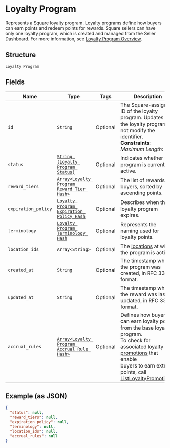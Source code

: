 
# Loyalty Program

Represents a Square loyalty program. Loyalty programs define how buyers can earn points and redeem points for rewards.
Square sellers can have only one loyalty program, which is created and managed from the Seller Dashboard.
For more information, see [Loyalty Program Overview](https://developer.squareup.com/docs/loyalty/overview).

## Structure

`Loyalty Program`

## Fields

| Name | Type | Tags | Description |
|  --- | --- | --- | --- |
| `id` | `String` | Optional | The Square-assigned ID of the loyalty program. Updates to<br>the loyalty program do not modify the identifier.<br>**Constraints**: *Maximum Length*: `36` |
| `status` | [`String (Loyalty Program Status)`](../../doc/models/loyalty-program-status.md) | Optional | Indicates whether the program is currently active. |
| `reward_tiers` | [`Array<Loyalty Program Reward Tier Hash>`](../../doc/models/loyalty-program-reward-tier.md) | Optional | The list of rewards for buyers, sorted by ascending points. |
| `expiration_policy` | [`Loyalty Program Expiration Policy Hash`](../../doc/models/loyalty-program-expiration-policy.md) | Optional | Describes when the loyalty program expires. |
| `terminology` | [`Loyalty Program Terminology Hash`](../../doc/models/loyalty-program-terminology.md) | Optional | Represents the naming used for loyalty points. |
| `location_ids` | `Array<String>` | Optional | The [locations](../../doc/models/location.md) at which the program is active. |
| `created_at` | `String` | Optional | The timestamp when the program was created, in RFC 3339 format. |
| `updated_at` | `String` | Optional | The timestamp when the reward was last updated, in RFC 3339 format. |
| `accrual_rules` | [`Array<Loyalty Program Accrual Rule Hash>`](../../doc/models/loyalty-program-accrual-rule.md) | Optional | Defines how buyers can earn loyalty points from the base loyalty program.<br>To check for associated [loyalty promotions](../../doc/models/loyalty-promotion.md) that enable<br>buyers to earn extra points, call [ListLoyaltyPromotions](../../doc/api/loyalty.md#list-loyalty-promotions). |

## Example (as JSON)

```json
{
  "status": null,
  "reward_tiers": null,
  "expiration_policy": null,
  "terminology": null,
  "location_ids": null,
  "accrual_rules": null
}
```

